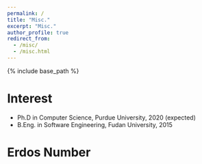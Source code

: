 ```yaml
---
permalink: /
title: "Misc."
excerpt: "Misc."
author_profile: true
redirect_from: 
  - /misc/
  - /misc.html
---
```


{% include base_path %}

Interest
======
* Ph.D in Computer Science, Purdue University, 2020 (expected)
* B.Eng. in Software Engineering, Fudan University, 2015


Erdos Number
======



